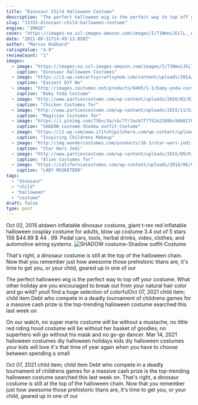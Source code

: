 ```yaml
---
title: "Dinosaur Child Halloween Costume"
description: "The perfect halloween wig is the perfect way to top off your costume. What other holiday are you encouraged to break out from your natural hair color and go wild? youll find a huge selection of colorful"
slug: "15355-dinosaur-child-halloween-costume"
engine: "IMAGE"
cover: "https://images-na.ssl-images-amazon.com/images/I/71NmoiJGilL._AC_UL1500_.jpg"
date: "2021-08-31T14:49:13.058Z"
author: "Marcus Hubbard"
ratingValue: "4.9"
reviewCount: "1"
images:
  - image: "https://images-na.ssl-images-amazon.com/images/I/71NmoiJGilL._AC_UL1500_.jpg"
    caption: "Dinosaur Halloween Costumes"
  - image: "https://i1.wp.com/artsycraftsymom.com/content/uploads/2014/11/dinosaur-costume-diy-paper-30341.jpg?resize=561%2C828&ssl=1"
    caption: "Easiest DIY No"
  - image: "http://images.costumes.net/products/8465/1-1/baby-yoda-costume.jpg"
    caption: "Baby Yoda Costume"
  - image: "http://www.partiescostume.com/wp-content/uploads/2016/02/DIY-Chicken-Costume.jpg"
    caption: "Chicken Costumes for"
  - image: "http://www.partiescostume.com/wp-content/uploads/2015/11/Girl-Magician-Costume.jpg"
    caption: "Magician Costumes for"
  - image: "https://i.pinimg.com/736x/3a/cb/7f/3acb7f7752e2389bc8d481700faa3ef8.jpg"
    caption: "SHADOW costume-Shadow outfit-Costume"
  - image: "https://i1.wp.com/www.ifitshipitshere.com/wp-content/uploads/2015/10/dinosaur.jpg?resize=800%2C805"
    caption: "Inspiring Childrens Makeup"
  - image: "http://img.wondercostumes.com/products/16-3/star-wars-jedi-boys-costume.jpg"
    caption: "Star Wars Jedi"
  - image: "http://www.partiescostume.com/wp-content/uploads/2015/09/Kids-Alien-Costume.jpg"
    caption: "Alien Costumes for"
  - image: "https://californiacostumes.com/wp-content/uploads/2018/06/01427_LadyMusketeer_01-700x1024.jpg"
    caption: "LADY MUSKETEER"
tags:
  - "dinosaur"
  - "child"
  - "halloween"
  - "costume"
draft: false
type: post
---
```


Oct 02, 2015 atdawn inflatable dinosaur costume, giant t-rex red inflatable halloween cosplay costume for adults, blow up costume 3.4 out of 5 stars 156 $44.99 $ 44 . 99. Pedal cars, tools, herbal drinks, video, clothes, and automotive wiring systems.
![SHADOW costume-Shadow outfit-Costume](https://i.pinimg.com/736x/3a/cb/7f/3acb7f7752e2389bc8d481700faa3ef8.jpg "SHADOW costume-Shadow outfit-Costume")

That&#39;s right, a dinosaur costume is still at the top of the halloween chain. Now that you remember just how awesome those prehistoric titans are, it&#39;s time to get you, or your child, geared up in one of our
<!--inArticleAds-->

<!--galleryOne-->

The perfect halloween wig is the perfect way to top off your costume. What other holiday are you encouraged to break out from your natural hair color and go wild? youll find a huge selection of colorfulOct 07, 2021 child item; child item  Debt who compete in a deadly tournament of childrens games for a massive cash prize  is the top-trending halloween costume searched this last week on
<!--inArticleAds-->

<!--galleryTwo-->

On our watch, no super mario costume will be without a mustache, no little red riding hood costume will be without her basket of goodies, no superhero will go without his mask and no go-go dancer. Mar 14, 2021 halloween costumes diy halloween holidays kids diy halloween costumes your kids will love it's that time of year again when you have to choose between spending a small
<!--galleryThree-->

Oct 07, 2021 child item; child item  Debt who compete in a deadly tournament of childrens games for a massive cash prize  is the top-trending halloween costume searched this last week on. That's right, a dinosaur costume is still at the top of the halloween chain. Now that you remember just how awesome those prehistoric titans are, it's time to get you, or your child, geared up in one of our